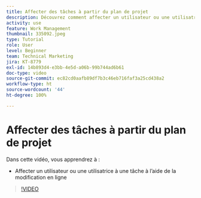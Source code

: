 ```yaml
---
title: Affecter des tâches à partir du plan de projet
description: Découvrez comment affecter un utilisateur ou une utilisatrice à une tâche à l’aide de la modification en ligne dans un projet  [!DNL  Workfront] .
activity: use
feature: Work Management
thumbnail: 335092.jpeg
type: Tutorial
role: User
level: Beginner
team: Technical Marketing
jira: KT-8779
exl-id: 14b893d4-e3bb-4e5d-a06b-99b744ad6b61
doc-type: video
source-git-commit: ec82cd0aafb89df7b3c46eb716faf3a25cd438a2
workflow-type: ht
source-wordcount: '44'
ht-degree: 100%

---
```


# Affecter des tâches à partir du plan de projet

Dans cette vidéo, vous apprendrez à :

* Affecter un utilisateur ou une utilisatrice à une tâche à l’aide de la modification en ligne

>[!VIDEO](https://video.tv.adobe.com/v/335092/?quality=12&learn=on)

<!---
learn more urls:
Notifications: Information about work assigned to me
Assign tasks
Personal time overview
Make smart assignments
Modify multiple user assignments in a task list
--->
